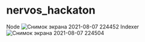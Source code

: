 # nervos_hackaton
Node
![Снимок экрана 2021-08-07 224452](https://user-images.githubusercontent.com/37688796/128612210-d85f1b55-4695-4926-80a9-d6658b2416c5.png)
Indexer
![Снимок экрана 2021-08-07 224504](https://user-images.githubusercontent.com/37688796/128612211-7fab79ba-9064-4d03-a7d2-e77d21fbffd8.png)
